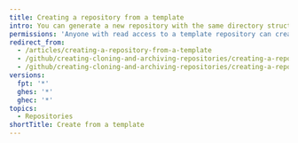 ```yaml
---
title: Creating a repository from a template
intro: You can generate a new repository with the same directory structure and files as an existing repository.
permissions: 'Anyone with read access to a template repository can create a repository from that template.'
redirect_from:
  - /articles/creating-a-repository-from-a-template
  - /github/creating-cloning-and-archiving-repositories/creating-a-repository-from-a-template
  - /github/creating-cloning-and-archiving-repositories/creating-a-repository-on-github/creating-a-repository-from-a-template
versions:
  fpt: '*'
  ghes: '*'
  ghec: '*'
topics:
  - Repositories
shortTitle: Create from a template
---
```

